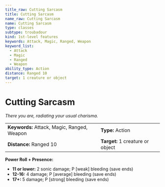 ```yaml
---
title_raw: Cutting Sarcasm
title: Cutting Sarcasm
name_raw: Cutting Sarcasm
name: Cutting Sarcasm
type: classes
subtype: troubadour
kind: 1st-level features
keywords: Attack, Magic, Ranged, Weapon
keyword_list:
  - Attack
  - Magic
  - Ranged
  - Weapon
ability_type: Action
distance: Ranged 10
target: 1 creature or object
---
```


# Cutting Sarcasm

*There you are, radiating your usual charisma.*

|                                             |                                  |
| :------------------------------------------ | :------------------------------- |
| **Keywords:** Attack, Magic, Ranged, Weapon | **Type:** Action                 |
| **Distance:** Ranged 10                     | **Target:** 1 creature or object |

**Power Roll + Presence:**

- **11 or lower:** 2 sonic damage; P \[weak\] bleeding (save ends)
- **12-16:** 4 damage; P \[average\] bleeding (save ends)
- **17+:** 5 damage; P \[strong\] bleeding (save ends)
